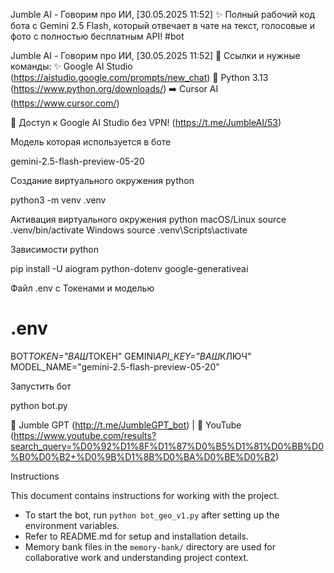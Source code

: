 Jumble AI - Говорим про ИИ, [30.05.2025 11:52]
✨ Полный рабочий код бота с Gemini 2.5 Flash, который отвечает в чате на текст, голосовые и фото c полностью бесплатным API! #bot

Jumble AI - Говорим про ИИ, [30.05.2025 11:52]
📎 Ссылки и нужные команды:
✨ Google AI Studio (https://aistudio.google.com/prompts/new_chat)
🐍 Python 3.13 (https://www.python.org/downloads/)
➡️ Cursor AI (https://www.cursor.com/)

🚨 Доступ к Google AI Studio без VPN! (https://t.me/JumbleAI/53)

Модель которая используется в боте

gemini-2.5-flash-preview-05-20

Создание виртуального окружения python

python3 -m venv .venv

Активация виртуального окружения python
macOS/Linux
source .venv/bin/activate
Windows
source .venv\Scripts\activate

Зависимости python

pip install -U aiogram python-dotenv google-generativeai

Файл .env с Токенами и моделью

# .env

BOT*TOKEN="ВАШ*ТОКЕН"
GEMINI*API_KEY="ВАШ*КЛЮЧ"
MODEL_NAME="gemini-2.5-flash-preview-05-20"

Запустить бот

python bot.py

🧩 Jumble GPT (http://t.me/JumbleGPT_bot) | 📱 YouTube (https://www.youtube.com/results?search_query=%D0%92%D1%8F%D1%87%D0%B5%D1%81%D0%BB%D0%B0%D0%B2+%D0%9B%D1%8B%D0%BA%D0%BE%D0%B2)

Instructions

This document contains instructions for working with the project.

- To start the bot, run `python bot_geo_v1.py` after setting up the environment variables.
- Refer to README.md for setup and installation details.
- Memory bank files in the `memory-bank/` directory are used for collaborative work and understanding project context.
